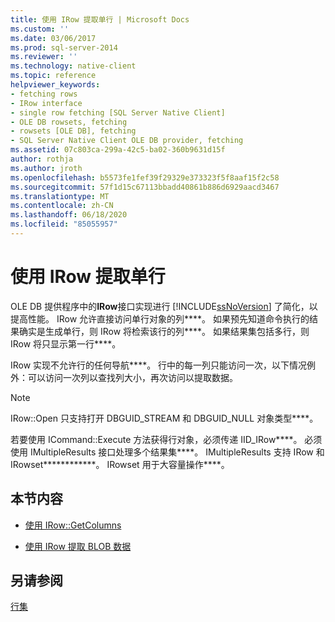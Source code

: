 ```yaml
---
title: 使用 IRow 提取单行 | Microsoft Docs
ms.custom: ''
ms.date: 03/06/2017
ms.prod: sql-server-2014
ms.reviewer: ''
ms.technology: native-client
ms.topic: reference
helpviewer_keywords:
- fetching rows
- IRow interface
- single row fetching [SQL Server Native Client]
- OLE DB rowsets, fetching
- rowsets [OLE DB], fetching
- SQL Server Native Client OLE DB provider, fetching
ms.assetid: 07c803ca-299a-42c5-ba02-360b9631d15f
author: rothja
ms.author: jroth
ms.openlocfilehash: b5573fe1fef39f29329e373323f5f8aaf15f2c58
ms.sourcegitcommit: 57f1d15c67113bbadd40861b886d6929aacd3467
ms.translationtype: MT
ms.contentlocale: zh-CN
ms.lasthandoff: 06/18/2020
ms.locfileid: "85055957"
---
```

# <a name="fetching-a-single-row-with-irow"></a>使用 IRow 提取单行
  OLE DB 提供程序中的**IRow**接口实现进行 [!INCLUDE[ssNoVersion](../../includes/ssnoversion-md.md)] 了简化，以提高性能。 IRow 允许直接访问单行对象的列****。 如果预先知道命令执行的结果确实是生成单行，则 IRow 将检索该行的列****。 如果结果集包括多行，则 IRow 将只显示第一行****。  
  
 IRow 实现不允许行的任何导航****。 行中的每一列只能访问一次，以下情况例外：可以访问一次列以查找列大小，再次访问以提取数据。  
  
> [!NOTE]  
>  IRow::Open 只支持打开 DBGUID_STREAM 和 DBGUID_NULL 对象类型****。  
  
 若要使用 ICommand::Execute 方法获得行对象，必须传递 IID_IRow****。 必须使用 IMultipleResults 接口处理多个结果集****。 IMultipleResults 支持 IRow 和 IRowset************。 IRowset 用于大容量操作****。  
  
## <a name="in-this-section"></a>本节内容  
  
-   [使用 IRow::GetColumns](using-irow-getcolumns.md)  
  
-   [使用 IRow 提取 BLOB 数据](../../database-engine/dev-guide/fetching-blob-data-using-irow.md)  
  
## <a name="see-also"></a>另请参阅  
 [行集](rowsets.md)  
  
  
